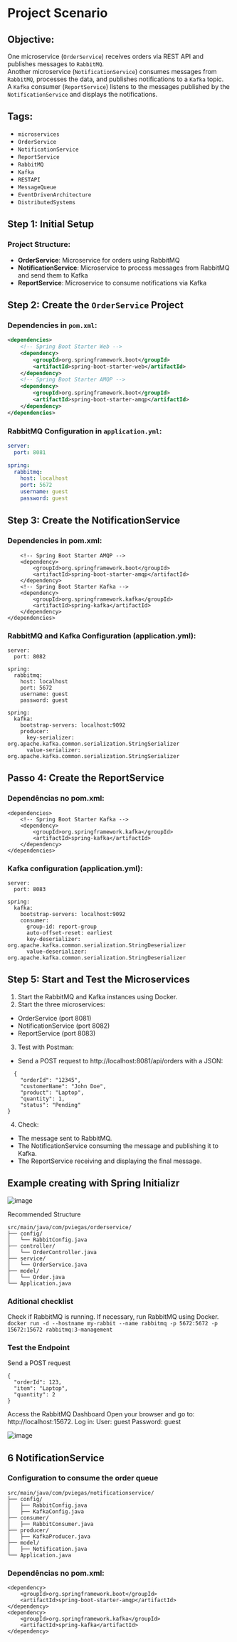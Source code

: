 # Project Scenario

## Objective:

One microservice (`OrderService`) receives orders via REST API and publishes messages to `RabbitMQ`.  
Another microservice (`NotificationService`) consumes messages from `RabbitMQ`, processes the data, and publishes notifications to a `Kafka` topic.  
A `Kafka` consumer (`ReportService`) listens to the messages published by the `NotificationService` and displays the notifications.

## Tags:

- `microservices`
- `OrderService`
- `NotificationService`
- `ReportService`
- `RabbitMQ`
- `Kafka`
- `RESTAPI`
- `MessageQueue`
- `EventDrivenArchitecture`
- `DistributedSystems`

## Step 1: Initial Setup

### Project Structure:

- **OrderService**: Microservice for orders using RabbitMQ
- **NotificationService**: Microservice to process messages from RabbitMQ and send them to Kafka
- **ReportService**: Microservice to consume notifications via Kafka

## Step 2: Create the `OrderService` Project
### Dependencies in `pom.xml`:

```xml
<dependencies>
    <!-- Spring Boot Starter Web -->
    <dependency>
        <groupId>org.springframework.boot</groupId>
        <artifactId>spring-boot-starter-web</artifactId>
    </dependency>
    <!-- Spring Boot Starter AMQP -->
    <dependency>
        <groupId>org.springframework.boot</groupId>
        <artifactId>spring-boot-starter-amqp</artifactId>
    </dependency>
</dependencies>
````

### RabbitMQ Configuration in `application.yml`:

```yaml
server:
  port: 8081

spring:
  rabbitmq:
    host: localhost
    port: 5672
    username: guest
    password: guest
````

## Step 3: Create the NotificationService

### Dependencies in pom.xml:
````<dependencies>
    <!-- Spring Boot Starter AMQP -->
    <dependency>
        <groupId>org.springframework.boot</groupId>
        <artifactId>spring-boot-starter-amqp</artifactId>
    </dependency>
    <!-- Spring Boot Starter Kafka -->
    <dependency>
        <groupId>org.springframework.kafka</groupId>
        <artifactId>spring-kafka</artifactId>
    </dependency>
</dependencies>
````

### RabbitMQ and Kafka Configuration (application.yml):
````
server:
  port: 8082

spring:
  rabbitmq:
    host: localhost
    port: 5672
    username: guest
    password: guest

spring:
  kafka:
    bootstrap-servers: localhost:9092
    producer:
      key-serializer: org.apache.kafka.common.serialization.StringSerializer
      value-serializer: org.apache.kafka.common.serialization.StringSerializer
````
## Passo 4: Create the ReportService
### Dependências no pom.xml:
````
<dependencies>
    <!-- Spring Boot Starter Kafka -->
    <dependency>
        <groupId>org.springframework.kafka</groupId>
        <artifactId>spring-kafka</artifactId>
    </dependency>
</dependencies>
````
### Kafka configuration (application.yml):
````
server:
  port: 8083

spring:
  kafka:
    bootstrap-servers: localhost:9092
    consumer:
      group-id: report-group
      auto-offset-reset: earliest
      key-deserializer: org.apache.kafka.common.serialization.StringDeserializer
      value-deserializer: org.apache.kafka.common.serialization.StringDeserializer
````

## Step 5: Start and Test the Microservices

1. Start the RabbitMQ and Kafka instances using Docker.
2. Start the three microservices:
- OrderService (port 8081)
- NotificationService (port 8082)
- ReportService (port 8083)
3. Test with Postman:
- Send a POST request to http://localhost:8081/api/orders with a JSON:

````
  {
    "orderId": "12345",
    "customerName": "John Doe",
    "product": "Laptop",
    "quantity": 1,
    "status": "Pending"
}
````
4. Check:

- The message sent to RabbitMQ.
- The NotificationService consuming the message and publishing it to Kafka.
- The ReportService receiving and displaying the final message.


  
## Example creating with Spring Initializr
![image](https://github.com/user-attachments/assets/ea1338ef-0023-41e2-9dcb-53e93d065710)

Recommended Structure
````
src/main/java/com/pviegas/orderservice/
├── config/
│   └── RabbitConfig.java
├── controller/
│   └── OrderController.java
├── service/
│   └── OrderService.java
├── model/
│   └── Order.java
└── Application.java
````


### Aditional checklist
Check if RabbitMQ is running. If necessary, run RabbitMQ using Docker.
````docker run -d --hostname my-rabbit --name rabbitmq -p 5672:5672 -p 15672:15672 rabbitmq:3-management````

### Test the Endpoint
Send a POST request
````
{
  "orderId": 123,
  "item": "Laptop",
  "quantity": 2
}
````
Access the RabbitMQ Dashboard
Open your browser and go to: http://localhost:15672.
Log in:
User: guest
Password: guest

![image](https://github.com/user-attachments/assets/d691aa0a-edea-43be-944c-b94c025b3e08)

## 6 NotificationService
### Configuration to consume the order queue
````
src/main/java/com/pviegas/notificationservice/
├── config/
│   ├── RabbitConfig.java
│   ├── KafkaConfig.java
├── consumer/
│   ├── RabbitConsumer.java
├── producer/
│   ├── KafkaProducer.java
├── model/
│   ├── Notification.java
└── Application.java
````
### Dependências no pom.xml:
````
<dependency>
    <groupId>org.springframework.boot</groupId>
    <artifactId>spring-boot-starter-amqp</artifactId>
</dependency>
<dependency>
    <groupId>org.springframework.kafka</groupId>
    <artifactId>spring-kafka</artifactId>
</dependency>

````


